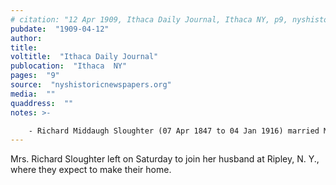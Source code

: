 ```yaml
---
# citation: "12 Apr 1909, Ithaca Daily Journal, Ithaca NY, p9, nyshistoricnewspapers.org."
pubdate:  "1909-04-12"
author: 
title: 
voltitle:  "Ithaca Daily Journal"
publocation:  "Ithaca  NY"
pages:  "9"
source:  "nyshistoricnewspapers.org"
media:  ""
quaddress:  ""
notes: >-

    - Richard Middaugh Sloughter (07 Apr 1847 to 04 Jan 1916) married Marietta (Olney) Sloughter (12 Feb 1850 to 13 Apr 1926) 
---
```


Mrs. Richard Sloughter left on Saturday to join her husband at Ripley, N. Y., where they expect to make their home. 


